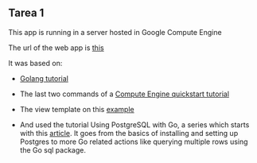 ## Tarea 1

This app is running in a server hosted in Google Compute Engine

The url of the web app is [this](http://t1iic2173.appspot.com/)

It was based on:

- [Golang tutorial](https://golang.org/doc/articles/wiki/)

- The last two commands of a [Compute Engine quickstart tutorial](https://console.cloud.google.com/compute/instances?project=t1iic2173&folder&organizationId=710988912831&tutorial=compute_quickstart)

- The view template on this [example](https://github.com/GoogleCloudPlatform/golang-samples/blob/8deb2909eadf32523007fd8fe9e8755a12c6d463/appengine/gophers/gophers-4/main.go)

- And used the tutorial Using PostgreSQL with Go, a series which starts with this [article](https://www.calhoun.io/how-to-install-postgresql-9-5-on-ubuntu-16-04/). It goes from the basics of installing and setting up Postgres to more Go related actions like querying multiple rows using the Go sql package.






